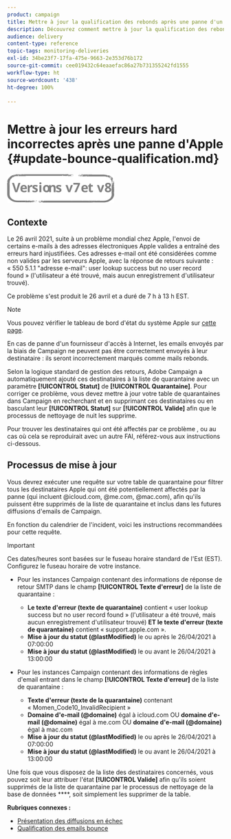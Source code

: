 ```yaml
---
product: campaign
title: Mettre à jour la qualification des rebonds après une panne d'un FAI
description: Découvrez comment mettre à jour la qualification des rebonds après une panne d'un fournisseur d'accès à Internet.
audience: delivery
content-type: reference
topic-tags: monitoring-deliveries
exl-id: 34be23f7-17fa-475e-9663-2e353d76b172
source-git-commit: cee019432c64eaaefac86a27b731355242fd1555
workflow-type: ht
source-wordcount: '438'
ht-degree: 100%

---
```


# Mettre à jour les erreurs hard incorrectes après une panne d&#39;Apple {#update-bounce-qualification.md}

![](../../assets/common.svg)

## Contexte

Le 26 avril 2021, suite à un problème mondial chez Apple, l&#39;envoi de certains e-mails à des adresses électroniques Apple valides a entraîné des erreurs hard injustifiées. Ces adresses e-mail ont été considérées comme non valides par les serveurs Apple, avec la réponse de retours suivante :  « 550 5.1.1 &quot;adresse e-mail&quot;: user lookup success but no user record found » (l&#39;utilisateur a été trouvé, mais aucun enregistrement d&#39;utilisateur trouvé).

Ce problème s&#39;est produit le 26 avril et a duré de 7 h à 13 h EST. 

>[!NOTE]
>
>Vous pouvez vérifier le tableau de bord d&#39;état du système Apple sur [cette page](https://www.apple.com/fr/support/systemstatus/).

En cas de panne d&#39;un fournisseur d&#39;accès à Internet, les emails envoyés par la biais de Campaign ne peuvent pas être correctement envoyés à leur destinataire : ils seront incorrectement marqués comme mails rebonds.

Selon la logique standard de gestion des retours, Adobe Campaign a automatiquement ajouté ces destinataires à la liste de quarantaine avec un paramètre **[!UICONTROL Statut]** de **[!UICONTROL Quarantaine]**. Pour corriger ce problème, vous devez mettre à jour votre table de quarantaines dans Campaign en recherchant et en supprimant ces destinataires ou en basculant leur **[!UICONTROL Statut]** sur **[!UICONTROL Valide]** afin que le processus de nettoyage de nuit les supprime.

Pour trouver les destinataires qui ont été affectés par ce problème , ou au cas où cela se reproduirait avec un autre FAI, référez-vous aux instructions ci-dessous.

## Processus de mise à jour

Vous devrez exécuter une requête sur votre table de quarantaine pour filtrer tous les destinataires Apple qui ont été potentiellement affectés par la panne (qui incluent @icloud.com, @me.com, @mac.com), afin qu&#39;ils puissent être supprimés de la liste de quarantaine et inclus dans les futures diffusions d&#39;emails de Campaign.

En fonction du calendrier de l&#39;incident, voici les instructions recommandées pour cette requête.

>[!IMPORTANT]
>
>Ces dates/heures sont basées sur le fuseau horaire standard de l&#39;Est (EST). Configurez le fuseau horaire de votre instance.

* Pour les instances Campaign contenant des informations de réponse de retour SMTP dans le champ **[!UICONTROL Texte d&#39;erreur]** de la liste de quarantaine :

   * **Le texte d&#39;erreur (texte de quarantaine)** contient « user lookup success but no user record found » (l&#39;utilisateur a été trouvé, mais aucun enregistrement d&#39;utilisateur trouvé) **ET le texte d&#39;erreur (texte de quarantaine)** contient « support.apple.com ».
   * **Mise à jour du statut (@lastModified)** le ou après le 26/04/2021 à 07:00:00
   * **Mise à jour du statut (@lastModified)** le ou avant le 26/04/2021 à 13:00:00

* Pour les instances Campaign contenant des informations de règles d&#39;email entrant dans le champ **[!UICONTROL Texte d&#39;erreur]** de la liste de quarantaine :

   * **Texte d&#39;erreur (texte de la quarantaine)** contenant « Momen_Code10_InvalidRecipient »
   * **Domaine d&#39;e-mail (@domaine)** égal à icloud.com OU **domaine d&#39;e-mail (@domaine)** égal à me.com OU **domaine d&#39;e-mail (@domaine)** égal à mac.com
   * **Mise à jour du statut (@lastModified)** le ou après le 26/04/2021 à 07:00:00
   * **Mise à jour du statut (@lastModified)** le ou avant le 26/04/2021 à 13:00:00

Une fois que vous disposez de la liste des destinataires concernés, vous pouvez soit leur attribuer l&#39;état **[!UICONTROL Valide]** afin qu&#39;ils soient supprimés de la liste de quarantaine par le processus de nettoyage de la base de données ****, soit simplement les supprimer de la table.

**Rubriques connexes :**
* [Présentation des diffusions en échec](understanding-delivery-failures.md)
* [Qualification des emails bounce   ](understanding-delivery-failures.md#bounce-mail-qualification)
